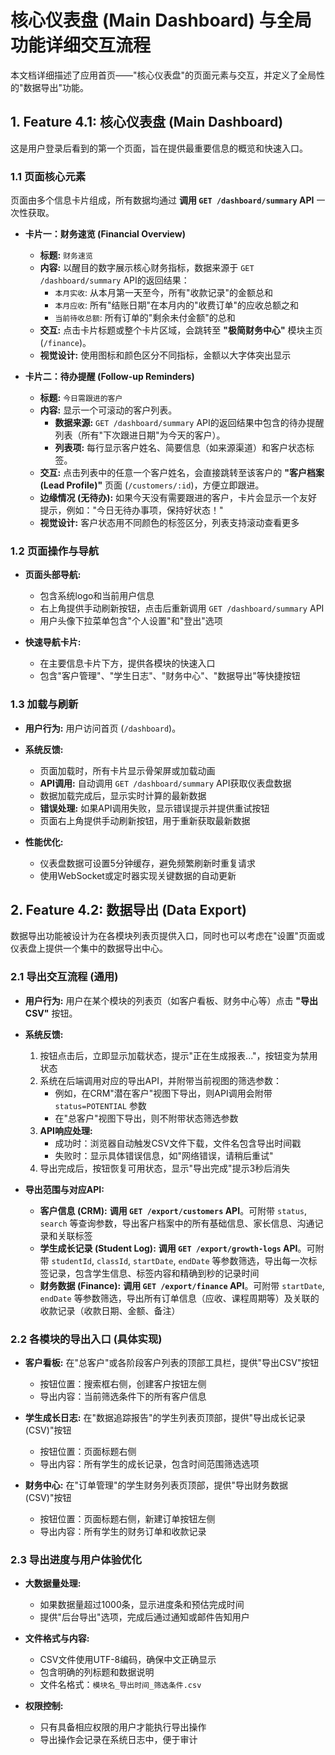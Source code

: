# 核心仪表盘 (Main Dashboard) 与全局功能详细交互流程

本文档详细描述了应用首页——"核心仪表盘"的页面元素与交互，并定义了全局性的"数据导出"功能。

## 1. Feature 4.1: 核心仪表盘 (Main Dashboard)

这是用户登录后看到的第一个页面，旨在提供最重要信息的概览和快速入口。

### 1.1 页面核心元素

页面由多个信息卡片组成，所有数据均通过 **调用 `GET /dashboard/summary` API** 一次性获取。

*   **卡片一：财务速览 (Financial Overview)**
    *   **标题:** `财务速览`
    *   **内容:** 以醒目的数字展示核心财务指标，数据来源于 `GET /dashboard/summary` API的返回结果：
        *   `本月实收`: 从本月第一天至今，所有"收款记录"的金额总和
        *   `本月应收`: 所有"结账日期"在本月内的"收费订单"的应收总额之和
        *   `当前待收总额`: 所有订单的"剩余未付金额"的总和
    *   **交互:** 点击卡片标题或整个卡片区域，会跳转至 **"极简财务中心"** 模块主页 (`/finance`)。
    *   **视觉设计:** 使用图标和颜色区分不同指标，金额以大字体突出显示

*   **卡片二：待办提醒 (Follow-up Reminders)**
    *   **标题:** `今日需跟进的客户`
    *   **内容:** 显示一个可滚动的客户列表。
        *   **数据来源:** `GET /dashboard/summary` API的返回结果中包含的待办提醒列表（所有"下次跟进日期"为今天的客户）。
        *   **列表项:** 每行显示客户姓名、简要信息（如来源渠道）和客户状态标签。
    *   **交互:** 点击列表中的任意一个客户姓名，会直接跳转至该客户的 **"客户档案(Lead Profile)"** 页面 (`/customers/:id`)，方便立即跟进。
    *   **边缘情况 (无待办):** 如果今天没有需要跟进的客户，卡片会显示一个友好提示，例如："今日无待办事项，保持好状态！"
    *   **视觉设计:** 客户状态用不同颜色的标签区分，列表支持滚动查看更多

### 1.2 页面操作与导航

*   **页面头部导航:**
    *   包含系统logo和当前用户信息
    *   右上角提供手动刷新按钮，点击后重新调用 `GET /dashboard/summary` API
    *   用户头像下拉菜单包含"个人设置"和"登出"选项

*   **快速导航卡片:**
    *   在主要信息卡片下方，提供各模块的快速入口
    *   包含"客户管理"、"学生日志"、"财务中心"、"数据导出"等快捷按钮

### 1.3 加载与刷新

*   **用户行为:** 用户访问首页 (`/dashboard`)。
*   **系统反馈:**
    *   页面加载时，所有卡片显示骨架屏或加载动画
    *   **API调用:** 自动调用 `GET /dashboard/summary` API获取仪表盘数据
    *   数据加载完成后，显示实时计算的最新数据
    *   **错误处理:** 如果API调用失败，显示错误提示并提供重试按钮
    *   页面右上角提供手动刷新按钮，用于重新获取最新数据

*   **性能优化:**
    *   仪表盘数据可设置5分钟缓存，避免频繁刷新时重复请求
    *   使用WebSocket或定时器实现关键数据的自动更新

## 2. Feature 4.2: 数据导出 (Data Export)

数据导出功能被设计为在各模块列表页提供入口，同时也可以考虑在"设置"页面或仪表盘上提供一个集中的数据导出中心。

### 2.1 导出交互流程 (通用)

*   **用户行为:** 用户在某个模块的列表页（如客户看板、财务中心等）点击 **"导出CSV"** 按钮。
*   **系统反馈:**
    1.  按钮点击后，立即显示加载状态，提示"正在生成报表..."，按钮变为禁用状态
    2.  系统在后端调用对应的导出API，并附带当前视图的筛选参数：
        *   例如，在CRM"潜在客户"视图下导出，则API调用会附带 `status=POTENTIAL` 参数
        *   在"总客户"视图下导出，则不附带状态筛选参数
    3.  **API响应处理:**
        *   成功时：浏览器自动触发CSV文件下载，文件名包含导出时间戳
        *   失败时：显示具体错误信息，如"网络错误，请稍后重试"
    4.  导出完成后，按钮恢复可用状态，显示"导出完成"提示3秒后消失
    
*   **导出范围与对应API:**
    *   **客户信息 (CRM):** **调用 `GET /export/customers` API**。可附带 `status`, `search` 等查询参数，导出客户档案中的所有基础信息、家长信息、沟通记录和关联标签
    *   **学生成长记录 (Student Log):** **调用 `GET /export/growth-logs` API**。可附带 `studentId`, `classId`, `startDate`, `endDate` 等参数筛选，导出每一次标签记录，包含学生信息、标签内容和精确到秒的记录时间
    *   **财务数据 (Finance):** **调用 `GET /export/finance` API**。可附带 `startDate`, `endDate` 等参数筛选，导出所有订单信息（应收、课程周期等）及关联的收款记录（收款日期、金额、备注）

### 2.2 各模块的导出入口 (具体实现)

*   **客户看板:** 在"总客户"或各阶段客户列表的顶部工具栏，提供"导出CSV"按钮
    *   按钮位置：搜索框右侧，创建客户按钮左侧
    *   导出内容：当前筛选条件下的所有客户信息
    
*   **学生成长日志:** 在"数据追踪报告"的学生列表页顶部，提供"导出成长记录 (CSV)"按钮
    *   按钮位置：页面标题右侧
    *   导出内容：所有学生的成长记录，包含时间范围筛选选项
    
*   **财务中心:** 在"订单管理"的学生财务列表页顶部，提供"导出财务数据 (CSV)"按钮
    *   按钮位置：页面标题右侧，新建订单按钮左侧
    *   导出内容：所有学生的财务订单和收款记录

### 2.3 导出进度与用户体验优化

*   **大数据量处理:**
    *   如果数据量超过1000条，显示进度条和预估完成时间
    *   提供"后台导出"选项，完成后通过通知或邮件告知用户

*   **文件格式与内容:**
    *   CSV文件使用UTF-8编码，确保中文正确显示
    *   包含明确的列标题和数据说明
    *   文件名格式：`模块名_导出时间_筛选条件.csv`

*   **权限控制:**
    *   只有具备相应权限的用户才能执行导出操作
    *   导出操作会记录在系统日志中，便于审计 